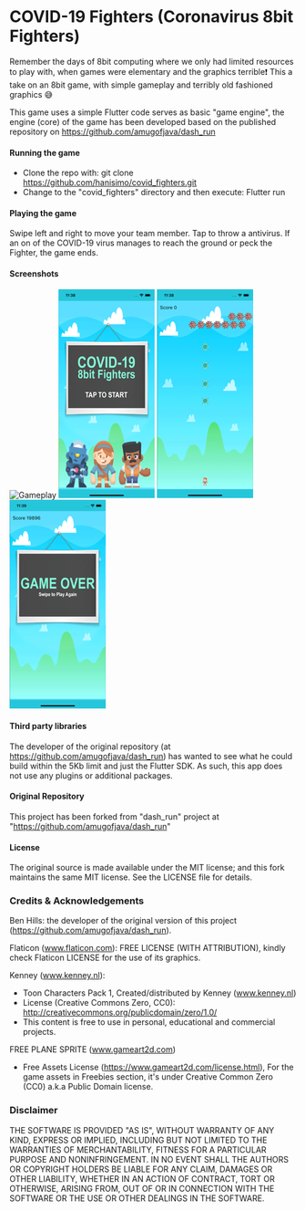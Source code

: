 # COVID-19 Fighters (Coronavirus 8bit Fighters)
Remember the days of 8bit computing where we only had limited resources to play with, when games 
were elementary and the graphics terrible❗️ This a take on an 8bit game, with simple gameplay and 
terribly old fashioned graphics 😅 

This game uses a simple Flutter code serves as basic "game engine", the engine (core) of the game 
has been developed based on the published repository on https://github.com/amugofjava/dash_run

#### Running the game
- Clone the repo with: git clone https://github.com/hanisimo/covid_fighters.git
- Change to the "covid_fighters" directory and then execute: Flutter run

#### Playing the game
Swipe left and right to move your team member. Tap to throw a antivirus. If an on of the COVID-19 
virus manages to reach the ground or peck the Fighter, the game ends.

#### Screenshots
![Gameplay](screenshots/Screenshot_01.gif)
![Start Screen](screenshots/Screenshot_02.png)
![Gameplay](screenshots/Screenshot_03.png)
![Game Over Screen](screenshots/Screenshot_04.png)

#### Third party libraries
The developer of the original repository (at https://github.com/amugofjava/dash_run) has wanted to 
see what he could build within the 5Kb limit and just the Flutter SDK. As such, this app does not 
use any plugins or additional packages.

#### Original Repository 
This project has been forked from "dash_run" project at "https://github.com/amugofjava/dash_run"

#### License
The original source is made available under the MIT license; and this fork maintains the same MIT 
license. See the LICENSE file for details.

### Credits & Acknowledgements
Ben Hills: the developer of the original version of this project (https://github.com/amugofjava/dash_run). 

Flaticon (www.flaticon.com): FREE LICENSE (WITH ATTRIBUTION), kindly check Flaticon LICENSE for the 
use of its graphics.

Kenney (www.kenney.nl):
- Toon Characters Pack 1, Created/distributed by Kenney (www.kenney.nl)
- License (Creative Commons Zero, CC0): http://creativecommons.org/publicdomain/zero/1.0/
- This content is free to use in personal, educational and commercial projects.

FREE PLANE SPRITE (www.gameart2d.com)
- Free Assets License (https://www.gameart2d.com/license.html), For the game assets in Freebies 
  section, it's under Creative Common Zero (CC0) a.k.a Public Domain license.

### Disclaimer
THE SOFTWARE IS PROVIDED "AS IS", WITHOUT WARRANTY OF ANY KIND, EXPRESS OR IMPLIED, INCLUDING BUT 
NOT LIMITED TO THE WARRANTIES OF MERCHANTABILITY, FITNESS FOR A PARTICULAR PURPOSE AND 
NONINFRINGEMENT. IN NO EVENT SHALL THE AUTHORS OR COPYRIGHT HOLDERS BE LIABLE FOR ANY CLAIM, 
DAMAGES OR OTHER LIABILITY, WHETHER IN AN ACTION OF CONTRACT, TORT OR OTHERWISE, ARISING FROM, OUT 
OF OR IN CONNECTION WITH THE SOFTWARE OR THE USE OR OTHER DEALINGS IN THE SOFTWARE.
